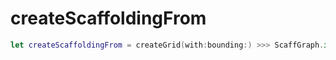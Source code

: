 # createScaffoldingFrom

``` swift
let createScaffoldingFrom = createGrid(with:​bounding:​) >>> ScaffGraph.init
```
